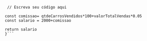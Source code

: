 ```function calculaSalario(qtdeCarrosVendidos, valorTotalVendas) {
 // Escreva seu código aqui

const comissao= qtdeCarrosVendidos*100+valorTotalVendas*0.05
const salario = 2000+comissao

return salario
}```
